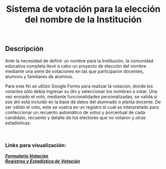 <h1 align="center">Sistema de votación para la elección del nombre de la Institución</h1>
  <br/>
<h2>Descripción</h2>

Ante la necesidad de definir un nombre para la Institución, la comunidad educativa completa llevó a cabo un proyecto de elección del nombre mediante una serie de votaciones en las que participaron docentes, alumnos y familiares de alumnos. 

Para este fin se utilizó Google Forms para realizar la votación, donde los votantes sólo debía ingresar su dni y seleccionar los nombres a votar. Una vez enviado el voto, mediante funcionalidades personalizadas, se valida si ese dni está incluído en la base de datos del alumnado o planta docente. De ser válido el voto, este se vuelca en un registro el cual es interpretado para confeccionar un recuento automático de votos y porcentual de cada candidato, recuento y detalle de los electores que no votaron y otras estadísticas.

<br/>

### Links para visualización:

***[Formulario Votación](https://forms.gle/kYDBQ2gqJzMrYaNK9)***  
***[Registros y Estadística de Votación](https://docs.google.com/spreadsheets/d/1W1N8IW2WiLEqW-b-sjaG46G0cT8FFphUrV9uRoDrQUo/edit?usp=sharing)***  
